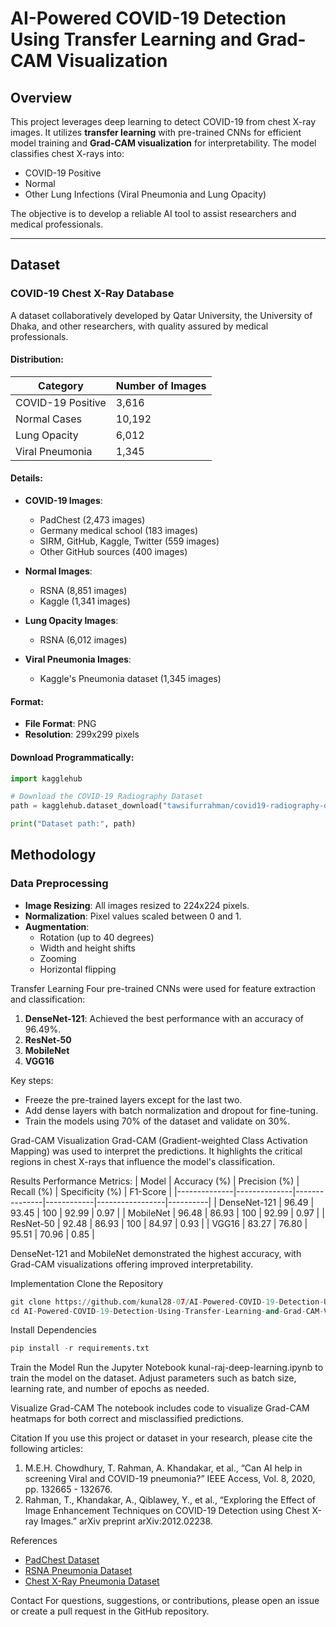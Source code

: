 # AI-Powered COVID-19 Detection Using Transfer Learning and Grad-CAM Visualization

## Overview
This project leverages deep learning to detect COVID-19 from chest X-ray images. It utilizes **transfer learning** with pre-trained CNNs for efficient model training and **Grad-CAM visualization** for interpretability. The model classifies chest X-rays into:
- COVID-19 Positive
- Normal
- Other Lung Infections (Viral Pneumonia and Lung Opacity)

The objective is to develop a reliable AI tool to assist researchers and medical professionals.

---

## Dataset

### COVID-19 Chest X-Ray Database
A dataset collaboratively developed by Qatar University, the University of Dhaka, and other researchers, with quality assured by medical professionals.

#### Distribution:
| **Category**             | **Number of Images** |
|---------------------------|-----------------------|
| COVID-19 Positive         | 3,616                |
| Normal Cases              | 10,192               |
| Lung Opacity              | 6,012                |
| Viral Pneumonia           | 1,345                |

#### Details:
- **COVID-19 Images**:
  - PadChest (2,473 images)
  - Germany medical school (183 images)
  - SIRM, GitHub, Kaggle, Twitter (559 images)
  - Other GitHub sources (400 images)
  
- **Normal Images**:
  - RSNA (8,851 images)
  - Kaggle (1,341 images)
  
- **Lung Opacity Images**:
  - RSNA (6,012 images)

- **Viral Pneumonia Images**:
  - Kaggle's Pneumonia dataset (1,345 images)

#### Format:
- **File Format**: PNG
- **Resolution**: 299x299 pixels

#### Download Programmatically:
```python
import kagglehub

# Download the COVID-19 Radiography Dataset
path = kagglehub.dataset_download("tawsifurrahman/covid19-radiography-database")

print("Dataset path:", path)

```
## Methodology

### Data Preprocessing
- **Image Resizing**: All images resized to 224x224 pixels.
- **Normalization**: Pixel values scaled between 0 and 1.
- **Augmentation**:
  - Rotation (up to 40 degrees)
  - Width and height shifts
  - Zooming
  - Horizontal flipping


Transfer Learning
Four pre-trained CNNs were used for feature extraction and classification:
1. **DenseNet-121**: Achieved the best performance with an accuracy of 96.49%.
2. **ResNet-50**
3. **MobileNet**
4. **VGG16**

Key steps:
- Freeze the pre-trained layers except for the last two.
- Add dense layers with batch normalization and dropout for fine-tuning.
- Train the models using 70% of the dataset and validate on 30%.

Grad-CAM Visualization
Grad-CAM (Gradient-weighted Class Activation Mapping) was used to interpret the predictions. It highlights the critical regions in chest X-rays that influence the model's classification.

Results
Performance Metrics:
| Model        | Accuracy (%) | Precision (%) | Recall (%) | Specificity (%) | F1-Score |
|--------------|--------------|---------------|------------|-----------------|----------|
| DenseNet-121 | 96.49        | 93.45         | 100        | 92.99           | 0.97     |
| MobileNet    | 96.48        | 86.93         | 100        | 92.99           | 0.97     |
| ResNet-50    | 92.48        | 86.93         | 100        | 84.97           | 0.93     |
| VGG16        | 83.27        | 76.80         | 95.51      | 70.96           | 0.85     |

DenseNet-121 and MobileNet demonstrated the highest accuracy, with Grad-CAM visualizations offering improved interpretability.

Implementation
Clone the Repository
```python
git clone https://github.com/kunal28-07/AI-Powered-COVID-19-Detection-Using-Transfer-Learning-and-Grad-CAM-Visualization.git
cd AI-Powered-COVID-19-Detection-Using-Transfer-Learning-and-Grad-CAM-Visualization
```

Install Dependencies
```python
pip install -r requirements.txt
```
Train the Model
Run the Jupyter Notebook kunal-raj-deep-learning.ipynb to train the model on the dataset. Adjust parameters such as batch size, learning rate, and number of epochs as needed.

Visualize Grad-CAM
The notebook includes code to visualize Grad-CAM heatmaps for both correct and misclassified predictions.

Citation
If you use this project or dataset in your research, please cite the following articles:
1. M.E.H. Chowdhury, T. Rahman, A. Khandakar, et al., “Can AI help in screening Viral and COVID-19 pneumonia?” IEEE Access, Vol. 8, 2020, pp. 132665 - 132676.
2. Rahman, T., Khandakar, A., Qiblawey, Y., et al., “Exploring the Effect of Image Enhancement Techniques on COVID-19 Detection using Chest X-ray Images.” arXiv preprint arXiv:2012.02238.

References
- [PadChest Dataset](https://bimcv.cipf.es/bimcv-projects/bimcv-covid19/#1590858128006-9e640421-6711)
- [RSNA Pneumonia Dataset](https://www.kaggle.com/c/rsna-pneumonia-detection-challenge/data)
- [Chest X-Ray Pneumonia Dataset](https://www.kaggle.com/paultimothymooney/chest-xray-pneumonia)

Contact
For questions, suggestions, or contributions, please open an issue or create a pull request in the GitHub repository.



